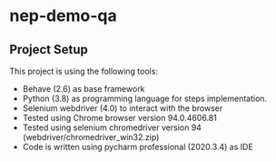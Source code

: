 # nep-demo-qa

## Project Setup

This project is using the following tools:
- Behave (2.6) as base framework
- Python (3.8) as programming language for steps implementation.
- Selenium webdriver (4.0) to interact with the browser  
- Tested using Chrome browser version 94.0.4606.81
- Tested using selenium chromedriver version 94 (webdriver/chromedriver_win32.zip)
- Code is written using pycharm professional (2020.3.4) as IDE